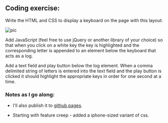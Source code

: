 ## Coding exercise:

Write the HTML and CSS to display a keyboard on the page with this layout:

![pic](http://i.imgur.com/yzKdKzv.png)

Add JavaScript (feel free to use jQuery or another library of your choice) so that when you click on a white key the key is highlighted and the corresponding letter is appended to an element below the keyboard that acts as a log.

Add a text field and play button below the log element. When a comma delimited string of letters is entered into the text field and the play button is clicked it should highlight the appropriate keys in order for one second at a time.

### Notes as I go along:

- I'll also publish it to [github pages](http://istro.github.io/br/).

- Starting with feature creep - added a iphone-sized variant of css.

